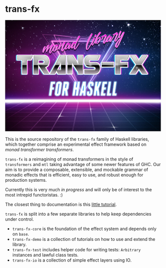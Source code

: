 trans-fx
========

![](hero.jpg)

This is the source repository of the `trans-fx` family of Haskell libraries, which together comprise an experimental effect framework based on _monad transformer transformers_.

`trans-fx` is a reimagining of monad transformers in the style of `transformers` and `mtl` taking advantage of some newer features of GHC. Our aim is to provide a composable, extensible, and mockable grammar of monadic effects that is efficient, easy to use, and robust enough for production systems.

Currently this is very much _in progress_ and will only be of interest to the most intrepid functoristas. :)

The closest thing to documentation is this [little tutorial](http://nbloomf.blog/trans-fx/index.html).

`trans-fx` is split into a few separate libraries to help keep dependencies under control.

* `trans-fx-core` is the foundation of the effect system and depends only on `base`.
* `trans-fx-demo` is a collection of tutorials on how to use and extend the library.
* `trans-fx-test` includes helper code for writing tests: `Arbitrary` instances and lawful class tests.
* `trans-fx-io` is a collection of simple effect layers using IO.

